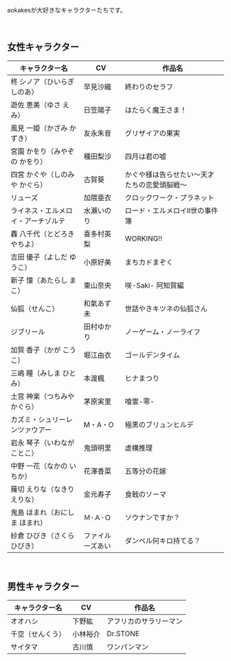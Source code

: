 aokakesが大好きなキャラクターたちです。  

<br>

## 女性キャラクター
|キャラクター名|CV|作品名|
|---|---|---|
|柊 シノア（ひいらぎ しのあ）|早見沙織|終わりのセラフ|
|遊佐 恵美（ゆさ えみ）|日笠陽子|はたらく魔王さま！|
|風見 一姫（かざみ かずき）|友永朱音|グリザイアの果実|
|宮園 かをり（みやぞの かをり）|種田梨沙|四月は君の嘘|
|四宮 かぐや（しのみや かぐら）|古賀葵|かぐや様は告らせたい～天才たちの恋愛頭脳戦～|
|リューズ|加隈亜衣|クロックワーク・プラネット|
|ライネス・エルメロイ・アーチゾルテ|水瀬いのり|ロード・エルメロイⅡ世の事件簿|
|轟 八千代（とどろき やちよ）|喜多村英梨|WORKING!!|
|吉田 優子（よしだ ゆうこ）|小原好美|まちカドまぞく|
|新子 憧（あたらし まこ）|東山奈央|咲-Saki- 阿知賀編|
|仙狐（せんこ）|和氣あず未|世話やきキツネの仙狐さん|
|ジブリール|田村ゆかり|ノーゲーム・ノーライフ|
|加賀 香子（かが こうこ）|堀江由衣|ゴールデンタイム|
|三嶋 瞳（みしま ひとみ）|本渡楓|ヒナまつり|
|土宮 神楽（つちみや かぐら）|茅原実里|喰霊-零-|
|カズミ・シュリーレンツァウアー|M・A・O|極黒のブリュンヒルデ|
|岩永 琴子（いわなが ことこ）|鬼頭明里|虚構推理|
|中野 一花（なかの いちか）|花澤香菜|五等分の花嫁|
|薙切 えりな（なきり えりな）|金元寿子|食戟のソーマ|
|鬼島 ほまれ（おにしま ほまれ）|Ｍ･Ａ･Ｏ|ソウナンですか？|
|紗倉 ひびき（さくら ひびき）|ファイルーズあい|ダンベル何キロ持てる？|

<br>

## 男性キャラクター
|キャラクター名|CV|作品名|
|---|---|---|
|オオハシ|下野紘|アフリカのサラリーマン|
|千空（せんくう）|小林裕介|Dr.STONE|
|サイタマ|古川慎|ワンパンマン|
